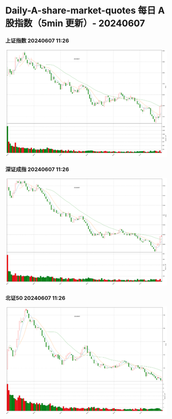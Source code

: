 
# Daily-A-share-market-quotes 每日 A 股指数（5min 更新）- 20240607

### 上证指数 20240607 11:26
![](./fig/2024/6/20240607-sh000001.png)

### 深证成指 20240607 11:26
![](./fig/2024/6/20240607-sz399001.png)

### 北证50 20240607 11:26
![](./fig/2024/6/20240607-bj899050.png)

